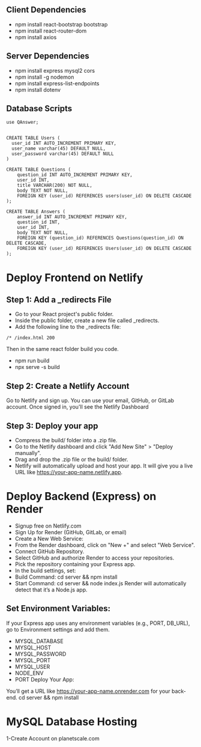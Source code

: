 ## Client Dependencies
- npm install react-bootstrap bootstrap
- npm install react-router-dom
- npm install axios

## Server Dependencies
- npm install express mysql2 cors
- npm install -g nodemon
- npm install express-list-endpoints
- npm install dotenv


## Database Scripts
```
use QAnswer;


CREATE TABLE Users (
  user_id INT AUTO_INCREMENT PRIMARY KEY,
  user_name varchar(45) DEFAULT NULL,
  user_password varchar(45) DEFAULT NULL
) 

CREATE TABLE Questions (
    question_id INT AUTO_INCREMENT PRIMARY KEY,
    user_id INT,
    title VARCHAR(200) NOT NULL,
    body TEXT NOT NULL,
    FOREIGN KEY (user_id) REFERENCES users(user_id) ON DELETE CASCADE
);

CREATE TABLE Answers (
    answer_id INT AUTO_INCREMENT PRIMARY KEY,
    question_id INT,
    user_id INT,
    body TEXT NOT NULL,
    FOREIGN KEY (question_id) REFERENCES Questions(question_id) ON DELETE CASCADE,
    FOREIGN KEY (user_id) REFERENCES Users(user_id) ON DELETE CASCADE
);
```



# Deploy Frontend on Netlify
## Step 1: Add a _redirects File
- Go to your React project's public folder.
- Inside the public folder, create a new file called _redirects.
- Add the following line to the _redirects file:
```
/* /index.html 200
```
Then in the same react folder build you code. 
- npm run build
- npx serve -s build

## Step 2: Create a Netlify Account
Go to Netlify and sign up. You can use your email, GitHub, or GitLab account.
Once signed in, you'll see the Netlify Dashboard

## Step 3: Deploy your app
- Compress the build/ folder into a .zip file.
- Go to the Netlify dashboard and click "Add New Site" > "Deploy manually".
- Drag and drop the .zip file or the build/ folder.
- Netlify will automatically upload and host your app. It will give you a live URL like https://your-app-name.netlify.app.

# Deploy Backend (Express) on Render
- Signup free on  Netlify.com
- Sign Up for Render (GitHub, GitLab, or email)
- Create a New Web Service:
- From the Render dashboard, click on "New +" and select "Web Service".
- Connect GitHub Repository.
- Select GitHub and authorize Render to access your repositories.
- Pick the repository containing your Express app.
- In the build settings, set:
- Build Command: cd server && npm install
- Start Command: cd server && node index.js
Render will automatically detect that it’s a Node.js app.

## Set Environment Variables:
If your Express app uses any environment variables (e.g., PORT, DB_URL), go to Environment settings and add them.
- MYSQL_DATABASE
- MYSQL_HOST
- MYSQL_PASSWORD
- MYSQL_PORT
- MYSQL_USER
- NODE_ENV
- PORT
Deploy Your App:

You’ll get a URL like https://your-app-name.onrender.com for your back-end.
cd server && npm install


# MySQL Database Hosting 
1-Create Account on planetscale.com
